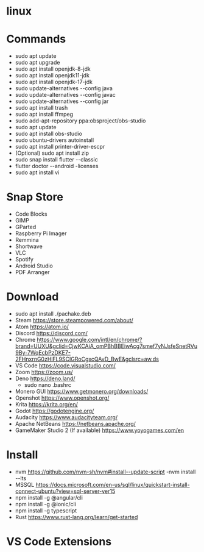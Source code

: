 # linux

# Commands
- sudo apt update
- sudo apt upgrade
- sudo apt install openjdk-8-jdk
- sudo apt install openjdk11-jdk
- sudo apt install openjdk-17-jdk
- sudo update-alternatives --config java
- sudo update-alternatives --config javac
- sudo update-alternatives --config jar
- sudo apt install trash
- sudo apt install ffmpeg
- sudo add-apt-repository ppa:obsproject/obs-studio
- sudo apt update
- sudo apt install obs-studio
- sudo ubuntu-drivers autoinstall
- sudo apt install printer-driver-escpr
- (Optional) sudo apt install zip
- sudo snap install flutter --classic
- flutter doctor --android -licenses
- sudo apt install vi

# Snap Store
- Code Blocks
- GIMP
- GParted
- Raspberry Pi Imager
- Remmina
- Shortwave
- VLC
- Spotify
- Android Studio
- PDF Arranger

# Download
- sudo apt install ./pachake.deb
- Steam https://store.steampowered.com/about/
- Atom https://atom.io/
- Discord https://discord.com/
- Chrome https://www.google.com/intl/en/chrome/?brand=UUXU&gclid=CjwKCAiA_omPBhBBEiwAcg7smef7yNJsfeSnetRVu9By-7WqEcbPzDKE7-2FHnxrnG0zHlFL9SCIGRoCgxcQAvD_BwE&gclsrc=aw.ds
- VS Code https://code.visualstudio.com/
- Zoom https://zoom.us/
- Deno https://deno.land/
    - sudo nano .bashrc
- Monero GUI https://www.getmonero.org/downloads/
- Openshot https://www.openshot.org/
- Krita https://krita.org/en/
- Godot https://godotengine.org/
- Audacity https://www.audacityteam.org/
- Apache NetBeans https://netbeans.apache.org/
- GameMaker Studio 2 (If available) https://www.yoyogames.com/en

# Install
- nvm https://github.com/nvm-sh/nvm#install--update-script
-nvm install --lts
- MSSQL https://docs.microsoft.com/en-us/sql/linux/quickstart-install-connect-ubuntu?view=sql-server-ver15
- npm install -g @angular/cli
- npm install -g @ionic/cli
- npm install -g typescript
- Rust https://www.rust-lang.org/learn/get-started

# VS Code Extensions
